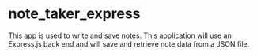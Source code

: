 # note_taker_express
This app is used to write and save notes. This application will use an Express.js back end and will save and retrieve note data from a JSON file.
